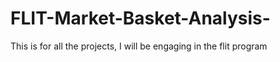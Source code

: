 # FLIT-Market-Basket-Analysis-
This is for all the projects, I will be engaging in the flit program
